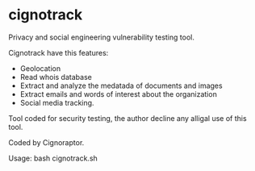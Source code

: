 # cignotrack

Privacy and social engineering vulnerability testing tool.

Cignotrack have this features:

- Geolocation
- Read whois database
- Extract and analyze the medatada of documents and images
- Extract emails and words of interest about the organization
- Social media tracking.

Tool coded for security testing, the author decline any alligal use of this tool.

Coded by Cignoraptor.

Usage: bash cignotrack.sh
